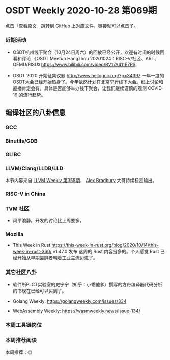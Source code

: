# OSDT Weekly 2020-10-28 第069期

点击「查看原文」跳转到 GitHub 上对应文件，链接就可以点击了。

### 近期活动

- OSDT杭州线下聚会（10月24日周六）的回放已经公开，欢迎有时间的时候回看和评论
  《OSDT Meetup Hangzhou 20201024：RISC-V/社区、ART、QEMU/RISU》
  https://www.bilibili.com/video/BV17A411E7PS

- OSDT 2020 开始征集议题
  http://www.hellogcc.org/?p=34397
  一年一度的OSDT大会已经开始热身了。今年依然计划在北京举行线下大会。线上讨论和直播肯定会有，具体是否能够举办线下聚会，让我们继续谨慎的观测 COVID-19 的流行趋势。

## 编译社区的八卦信息

### GCC


### Binutils/GDB


### GLIBC


### LLVM/Clang/LLDB/LLD

本节内容来自 [LLVM Weekly 第355期](http://llvmweekly.org/issue/355)，
[Alex Bradbury](https://www.linkedin.com/in/alex-bradbury/) 大哥持续稳定输出。


### RISC-V in China


### TVM 社区

- 风平浪静。开发的讨论比上周要多。

### Mozilla

- This Week in Rust
  https://this-week-in-rust.org/blog/2020/10/14/this-week-in-rust-360/
  v1.47.0 发布
  这周的 Rust 内容挺多的。个人感觉 Rust 已经开始从早期尝鲜者朝着工业主流迈进了。

### 其它社区八卦

- 软件所PLCT实验室的史宁宁（知乎：小乖他爹）撰写的方舟编译器代码分析的书现在已经可以买到了。

- Golang Weekly:
  https://golangweekly.com/issues/334

- WebAssembly Weekly:
  https://wasmweekly.news/issue-134/

### 本周工具链岗位


### 本周推荐阅读

本周推荐：《》
